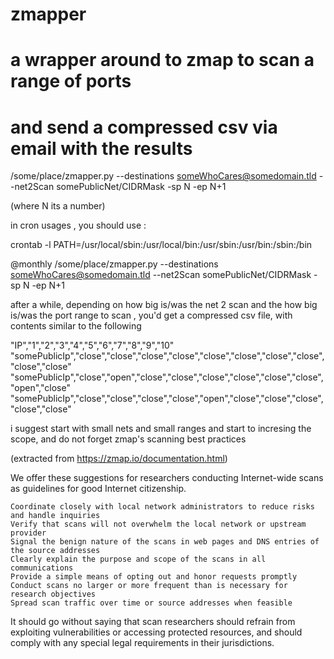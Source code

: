 # zmapper
# a wrapper around to zmap to scan a range of ports
# and send a compressed csv via email with the results

/some/place/zmapper.py --destinations someWhoCares@somedomain.tld --net2Scan somePublicNet/CIDRMask -sp N -ep N+1

(where N its a number)

in cron usages , you should use :

crontab -l
PATH=/usr/local/sbin:/usr/local/bin:/usr/sbin:/usr/bin:/sbin:/bin

@monthly       /some/place/zmapper.py --destinations someWhoCares@somedomain.tld --net2Scan somePublicNet/CIDRMask -sp N -ep N+1

after a while, depending on how big is/was the net 2 scan and the how big is/was the port range to scan , you'd get a compressed csv file, with contents similar to the following

"IP","1","2","3","4","5","6","7","8","9","10"
"somePublicIp","close","close","close","close","close","close","close","close","close","close"
"somePublicIp","close","open","close","close","close","close","close","close","open","close"
"somePublicIp","close","close","close","close","open","close","close","close","close","close"


i suggest start with small nets and small ranges and start to incresing the scope, and do not forget zmap's scanning best practices

(extracted from https://zmap.io/documentation.html)



We offer these suggestions for researchers conducting Internet-wide scans as guidelines for good Internet citizenship.

    Coordinate closely with local network administrators to reduce risks and handle inquiries
    Verify that scans will not overwhelm the local network or upstream provider
    Signal the benign nature of the scans in web pages and DNS entries of the source addresses
    Clearly explain the purpose and scope of the scans in all communications
    Provide a simple means of opting out and honor requests promptly
    Conduct scans no larger or more frequent than is necessary for research objectives
    Spread scan traffic over time or source addresses when feasible

It should go without saying that scan researchers should refrain from exploiting vulnerabilities or accessing protected resources, and should comply with any special legal requirements in their jurisdictions.
